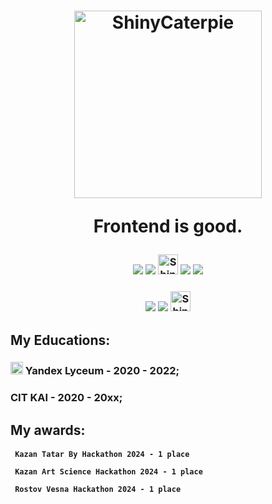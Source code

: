 <h1 align="center">
<!--   <img src="https://github.com/Templarian/slack-emoji-pokemon/blob/master/emojis/jumpluff.png"/>
   -->
 <img src="https://i0.wp.com/media1.giphy.com/media/eSwGh3YK54JKU/giphy.gif" width="300px" alt="ShinyCaterpie"> 
   <p>Frontend is good.</p>
</h1>
<h3 align="center">
  <img src="https://img.shields.io/badge/React-508068.svg?style=for-the-badge&logo=react&logoColor=white"/>
  <img src="https://img.shields.io/badge/Next.js-508068.svg?style=for-the-badge&logo=next.js&logoColor=white"/>
<a href="https://emoji.gg/emoji/38725-shinybellsprout"><img src="https://cdn3.emoji.gg/emojis/38725-shinybellsprout.gif" width="32px" height="32px" alt="ShinyBellsprout"></a>
  <img src="https://img.shields.io/badge/React_Native-508068.svg?style=for-the-badge&logo=react&logoColor=white"/>
  <img src="https://img.shields.io/badge/Expo-508068.svg?style=for-the-badge&logo=expo&logoColor=white"/>
</h3>
<h3 align="center">
  <img src="https://img.shields.io/badge/Socket.IO-445C4C.svg?style=for-the-badge&logo=socket.io&logoColor=white"/>
  <img src="https://img.shields.io/badge/tailwindcss-445C4C.svg?style=for-the-badge&logo=tailwindcss&logoColor=white"/>
  <a href="https://emoji.gg/emoji/41430-shinybulbasaur"><img src="https://cdn3.emoji.gg/emojis/41430-shinybulbasaur.gif" width="32px" height="32px" alt="ShinyBulbasaur"></a>
</h3>

<h2> My Educations: </h2>
<h3>   <img src="https://cdn3.emoji.gg/emojis/10195-shinycaterpie.gif" width="20px" height="20px" alt="ShinyCaterpie"> Yandex Lyceum - 2020 - 2022; </h3>
<h3> CIT KAI - 2020 - 20xx; </h3>


<h2> My awards: </h2>
<h4>
  
  <code> Kazan Tatar By Hackathon 2024 -  1 place </code>

  <code> Kazan Art Science Hackathon 2024 - 1 place </code>
  
  <code> Rostov Vesna Hackathon 2024 -  1 place </code>

</h4>


